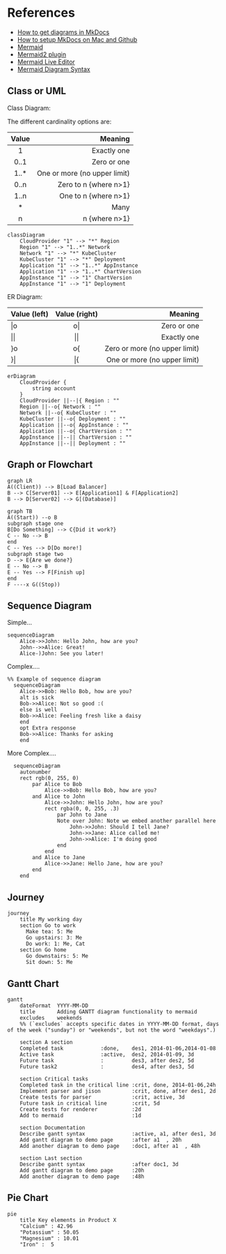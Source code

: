 # References
* [How to get diagrams in MkDocs](https://chrieke.medium.com/the-best-mkdocs-plugins-and-customizations-fc820eb19759)
* [How to setup MkDocs on Mac and Github](https://suedbroecker.net/2021/01/25/how-to-install-mkdocs-on-mac-and-setup-the-integration-to-github-pages/)
* [Mermaid](https://mermaid-js.github.io/mermaid)
* [Mermaid2 plugin](https://github.com/fralau/mkdocs-mermaid2-plugin#declaring-the-superfences-extension)
* [Mermaid Live Editor](https://mermaid-js.github.io/mermaid-live-editor/#/edit/eyJjb2RlIjoiZ3JhcGggVERcbiAgICBBW0NocmlzdG1hc10gLS0-fEdldCBtb25leXwgQihHbyBzaG9wcGluZylcbiAgICBCIC0tPiBDe0xldCBtZSB0aGlua31cbiAgICBDIC0tPnxPbmV8IERbTGFwdG9wXVxuICAgIEMgLS0-fFR3b3wgRVtpUGhvbmVdXG4gICAgQyAtLT58VGhyZWV8IEZbZmE6ZmEtY2FyIENhcl0iLCJtZXJtYWlkIjp7InRoZW1lIjoiZGVmYXVsdCJ9LCJ1cGRhdGVFZGl0b3IiOmZhbHNlfQ)
* [Mermaid Diagram Syntax](https://mermaid-js.github.io/mermaid/#/flowchart?id=flowcharts-basic-syntax)

## Class or UML

Class Diagram:

The different cardinality options are:

| Value  | Meaning                        |
| :---:  | ----:                         |
| 1	     | Exactly one                   |
| 0..1	 | Zero or one                   |
| 1..*   | One or more (no upper limit)  |
| 0..n	 | Zero to n {where n>1}         |
| 1..n	 | One to n {where n>1}          |
| *      | Many                          |
| n      | n {where n>1}                 |
  
```mermaid
classDiagram
    CloudProvider "1" --> "*" Region
    Region "1" --> "1..*" Network
    Network "1" --> "*" KubeCluster
    KubeCluster "1" --> "*" Deployment
    Application "1" --> "1..*" AppInstance
    Application "1" --> "1..*" ChartVersion
    AppInstance "1" --> "1" ChartVersion
    AppInstance "1" --> "1" Deployment
```

ER Diagram:

| Value (left) | Value (right) |Meaning                        |
| :---         | :---:         | ----:                         |
| &#124;o      | o&#124;	   | Zero or one                   |
| &#124;&#124;| &#124;&#124;   | Exactly one                   |
| }o	       | o{	           | Zero or more (no upper limit) |
| }&#124;      | &#124;{	   | One or more (no upper limit)  |



```mermaid
erDiagram
    CloudProvider {
        string account
    }
    CloudProvider ||--|{ Region : ""
    Region ||--o{ Network : ""
    Network ||--o{ KubeCluster : ""
    KubeCluster ||--o{ Deployment : ""
    Application ||--o{ AppInstance : ""
    Application ||--o{ ChartVersion : ""
    AppInstance ||--|| ChartVersion : ""
    AppInstance ||--|| Deployment : ""
```

## Graph or Flowchart

```mermaid
graph LR
A((Client)) --> B[Load Balancer]
B --> C[Server01] --> E[Application1] & F[Application2]
B --> D[Server02] --> G[(Database)]
```

```mermaid
graph TB
A((Start)) --o B
subgraph stage one
B[Do Something] --> C{Did it work?}
C -- No --> B
end
C -- Yes --> D[Do more!]
subgraph stage two
D --> E{Are we done?}
E -- No --> B
E -- Yes --> F[Finish up]
end
F ----x G((Stop))
```

## Sequence Diagram

Simple...

```mermaid
sequenceDiagram
    Alice->>John: Hello John, how are you?
    John-->>Alice: Great!
    Alice-)John: See you later!
```

Complex....

```mermaid
%% Example of sequence diagram
  sequenceDiagram
    Alice->>Bob: Hello Bob, how are you?
    alt is sick
    Bob->>Alice: Not so good :(
    else is well
    Bob->>Alice: Feeling fresh like a daisy
    end
    opt Extra response
    Bob->>Alice: Thanks for asking
    end
```

More Complex....
```mermaid
  sequenceDiagram
    autonumber
    rect rgb(0, 255, 0)
        par Alice to Bob
            Alice->>Bob: Hello Bob, how are you?
        and Alice to John
            Alice->>John: Hello John, how are you?
            rect rgba(0, 0, 255, .3)
                par John to Jane
                Note over John: Note we embed another parallel here
                    John->>John: Should I tell Jane?
                    John->>Jane: Alice called me!
                    John->>Alice: I'm doing good
                end
            end
        and Alice to Jane
            Alice->>Jane: Hello Jane, how are you?
        end
    end
```

## Journey

```mermaid
journey
    title My working day
    section Go to work
      Make tea: 5: Me
      Go upstairs: 3: Me
      Do work: 1: Me, Cat
    section Go home
      Go downstairs: 5: Me
      Sit down: 5: Me
```

## Gantt Chart

```mermaid
gantt
    dateFormat  YYYY-MM-DD
    title       Adding GANTT diagram functionality to mermaid
    excludes    weekends
    %% (`excludes` accepts specific dates in YYYY-MM-DD format, days of the week ("sunday") or "weekends", but not the word "weekdays".)

    section A section
    Completed task            :done,    des1, 2014-01-06,2014-01-08
    Active task               :active,  des2, 2014-01-09, 3d
    Future task               :         des3, after des2, 5d
    Future task2              :         des4, after des3, 5d

    section Critical tasks
    Completed task in the critical line :crit, done, 2014-01-06,24h
    Implement parser and jison          :crit, done, after des1, 2d
    Create tests for parser             :crit, active, 3d
    Future task in critical line        :crit, 5d
    Create tests for renderer           :2d
    Add to mermaid                      :1d

    section Documentation
    Describe gantt syntax               :active, a1, after des1, 3d
    Add gantt diagram to demo page      :after a1  , 20h
    Add another diagram to demo page    :doc1, after a1  , 48h

    section Last section
    Describe gantt syntax               :after doc1, 3d
    Add gantt diagram to demo page      :20h
    Add another diagram to demo page    :48h
```

## Pie Chart

```mermaid
pie
    title Key elements in Product X
    "Calcium" : 42.96
    "Potassium" : 50.05
    "Magnesium" : 10.01
    "Iron" :  5
```
